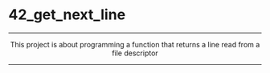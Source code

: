 # 42_get_next_line
---

<div align="center">
This project is about programming a function that returns a line read from a file descriptor

---

